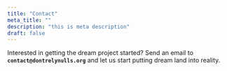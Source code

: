 ```yaml
---
title: "Contact"
meta_title: ""
description: "this is meta description"
draft: false
---
```


Interested in getting the dream project started? Send an email to **`contact@dontrelynulls.org`** and let us start putting dream land into reality.

